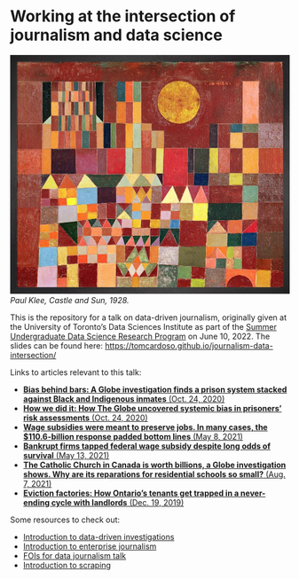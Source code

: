 # Working at the intersection of journalism and data science

![Paul Klee, Castle and Sun, 1928](https://github.com/tomcardoso/journalism-data-intersection/blob/main/img/klee.jpg?raw=true)
_Paul Klee, Castle and Sun, 1928._

This is the repository for a talk on data-driven journalism, originally given at the University of Toronto’s Data Sciences Institute as part of the [Summer Undergraduate Data Science Research Program](https://datasciences.utoronto.ca/suds-cohort-program-2022/) on June 10, 2022. The slides can be found here: https://tomcardoso.github.io/journalism-data-intersection/

Links to articles relevant to this talk:

- [**Bias behind bars: A Globe investigation finds a prison system stacked against Black and Indigenous inmates** (Oct. 24, 2020)](https://www.theglobeandmail.com/canada/article-investigation-racial-bias-in-canadian-prison-risk-assessments/)
- [**How we did it: How The Globe uncovered systemic bias in prisoners’ risk assessments** (Oct. 24, 2020)](https://www.theglobeandmail.com/canada/article-investigation-racial-bias-in-canadian-prisons-methodology/)
- [**Wage subsidies were meant to preserve jobs. In many cases, the $110.6-billion response padded bottom lines** (May 8, 2021)](https://www.theglobeandmail.com/business/article-canada-emergency-wage-subsidy-data-analysis/)
- [**Bankrupt firms tapped federal wage subsidy despite long odds of survival** (May 13, 2021)](https://www.theglobeandmail.com/business/article-bankrupt-firms-tapped-federal-wage-subsidy-despite-long-odds-of/)
- [**The Catholic Church in Canada is worth billions, a Globe investigation shows. Why are its reparations for residential schools so small?** (Aug. 7, 2021)](https://www.theglobeandmail.com/canada/article-catholic-church-canadian-assets-investigation/)
- [**Eviction factories: How Ontario’s tenants get trapped in a never-ending cycle with landlords** (Dec. 19, 2019)](https://www.theglobeandmail.com/canada/toronto/article-toronto-ontario-housing-rental-eviction-data-landlords-tenants/)

Some resources to check out:

- [Introduction to data-driven investigations](https://github.com/tomcardoso/intro-data-investigation)
- [Introduction to enterprise journalism](https://github.com/tomcardoso/intro-enterprise-journalism)
- [FOIs for data journalism talk](https://github.com/tomcardoso/foi-data-journalism)
- [Introduction to scraping](https://github.com/tomcardoso/intro-to-scraping)
